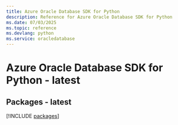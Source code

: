 ```yaml
---
title: Azure Oracle Database SDK for Python
description: Reference for Azure Oracle Database SDK for Python
ms.date: 07/03/2025
ms.topic: reference
ms.devlang: python
ms.service: oracledatabase
---
```

# Azure Oracle Database SDK for Python - latest
## Packages - latest
[!INCLUDE [packages](oracle-database-index.md)]